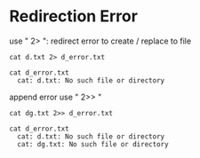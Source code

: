# Redirection Error

use " 2> ": redirect error to create / replace to file

```
cat d.txt 2> d_error.txt

cat d_error.txt
  cat: d.txt: No such file or directory

```

append error use " 2>> "
```
cat dg.txt 2>> d_error.txt

cat d_error.txt
  cat: d.txt: No such file or directory
  cat: dg.txt: No such file or directory
``` 


